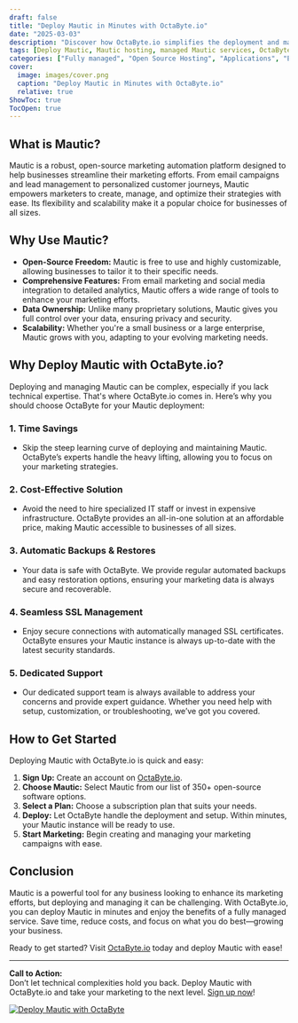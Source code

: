 ```yaml
---
draft: false
title: "Deploy Mautic in Minutes with OctaByte.io"
date: "2025-03-03"
description: "Discover how OctaByte.io simplifies the deployment and management of Mautic, the powerful open-source marketing automation platform. Save time, reduce costs, and enjoy seamless integration with OctaByte's fully managed services."
tags: [Deploy Mautic, Mautic hosting, managed Mautic services, OctaByte, open-source marketing automation, Mautic deployment, managed open-source software, Mautic benefits, OctaByte Mautic, Mautic setup]
categories: ["Fully managed", "Open Source Hosting", "Applications", "Email Marketing", "Automation", "Mautic"]
cover:
  image: images/cover.png
  caption: "Deploy Mautic in Minutes with OctaByte.io"
  relative: true
ShowToc: true
TocOpen: true
---
```



## What is Mautic?

Mautic is a robust, open-source marketing automation platform designed to help businesses streamline their marketing efforts. From email campaigns and lead management to personalized customer journeys, Mautic empowers marketers to create, manage, and optimize their strategies with ease. Its flexibility and scalability make it a popular choice for businesses of all sizes.

## Why Use Mautic?

- **Open-Source Freedom:** Mautic is free to use and highly customizable, allowing businesses to tailor it to their specific needs.
- **Comprehensive Features:** From email marketing and social media integration to detailed analytics, Mautic offers a wide range of tools to enhance your marketing efforts.
- **Data Ownership:** Unlike many proprietary solutions, Mautic gives you full control over your data, ensuring privacy and security.
- **Scalability:** Whether you're a small business or a large enterprise, Mautic grows with you, adapting to your evolving marketing needs.

## Why Deploy Mautic with OctaByte.io?

Deploying and managing Mautic can be complex, especially if you lack technical expertise. That's where OctaByte.io comes in. Here’s why you should choose OctaByte for your Mautic deployment:

### 1. **Time Savings**
   - Skip the steep learning curve of deploying and maintaining Mautic. OctaByte’s experts handle the heavy lifting, allowing you to focus on your marketing strategies.

### 2. **Cost-Effective Solution**
   - Avoid the need to hire specialized IT staff or invest in expensive infrastructure. OctaByte provides an all-in-one solution at an affordable price, making Mautic accessible to businesses of all sizes.

### 3. **Automatic Backups & Restores**
   - Your data is safe with OctaByte. We provide regular automated backups and easy restoration options, ensuring your marketing data is always secure and recoverable.

### 4. **Seamless SSL Management**
   - Enjoy secure connections with automatically managed SSL certificates. OctaByte ensures your Mautic instance is always up-to-date with the latest security standards.

### 5. **Dedicated Support**
   - Our dedicated support team is always available to address your concerns and provide expert guidance. Whether you need help with setup, customization, or troubleshooting, we’ve got you covered.

## How to Get Started

Deploying Mautic with OctaByte.io is quick and easy:

1. **Sign Up:** Create an account on [OctaByte.io](https://octabyte.io).
2. **Choose Mautic:** Select Mautic from our list of 350+ open-source software options.
3. **Select a Plan:** Choose a subscription plan that suits your needs.
4. **Deploy:** Let OctaByte handle the deployment and setup. Within minutes, your Mautic instance will be ready to use.
5. **Start Marketing:** Begin creating and managing your marketing campaigns with ease.

## Conclusion

Mautic is a powerful tool for any business looking to enhance its marketing efforts, but deploying and managing it can be challenging. With OctaByte.io, you can deploy Mautic in minutes and enjoy the benefits of a fully managed service. Save time, reduce costs, and focus on what you do best—growing your business.

Ready to get started? Visit [OctaByte.io](https://octabyte.io) today and deploy Mautic with ease!

---

**Call to Action:**  
Don’t let technical complexities hold you back. Deploy Mautic with OctaByte.io and take your marketing to the next level. [Sign up now](https://octabyte.io)!

[![Deploy Mautic with OctaByte](/images/deploy-on-octabyte.png)](https://octabyte.io/fully-managed-open-source-services/applications/email-marketing/mautic)